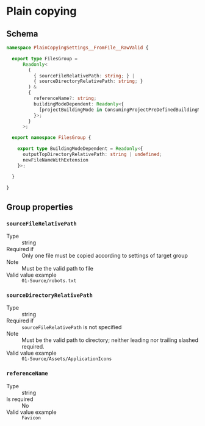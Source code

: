 # Plain copying

## Schema

```typescript
namespace PlainCopyingSettings__FromFile__RawValid {

  export type FilesGroup =
      Readonly<
        (
          { sourceFileRelativePath: string; } |
          { sourceDirectoryRelativePath: string; }
        ) &
        {
          referenceName?: string;
          buildingModeDependent: Readonly<{
            [projectBuildingMode in ConsumingProjectPreDefinedBuildingModes]: FilesGroup.BuildingModeDependent | undefined;
          }>;
        }
      >;

  export namespace FilesGroup {

    export type BuildingModeDependent = Readonly<{
      outputTopDirectoryRelativePath: string | undefined;
      newFileNameWithExtension
    }>;

  }
  
}
```


## Group properties
### `sourceFileRelativePath`

<dl>

  <dt>Type</dt>
  <dd>string</dd>

  <dt>Required if</dt>
  <dd>Only one file must be copied according to settings of target group</dd>

  <dt>Note</dt>
  <dd>Must be the valid path to file</dd>

  <dt>Valid value example</dt>
  <dd><code>01-Source/robots.txt</code></dd>

</dl>


### `sourceDirectoryRelativePath`

<dl>

  <dt>Type</dt>
  <dd>string</dd>

  <dt>Required if</dt>
  <dd><code>sourceFileRelativePath</code> is not specified</dd>

  <dt>Note</dt>
  <dd>Must be the valid path to directory; neither leading nor trailing slashed required.</dd>

  <dt>Valid value example</dt>
  <dd><code>01-Source/Assets/ApplicationIcons</code></dd>

</dl>


### `referenceName`

<dl>

  <dt>Type</dt>
  <dd>string</dd>

  <dt>Is required</dt>
  <dd>No</dd>

  <dt>Valid value example</dt>
  <dd><code>Favicon</code></dd>

</dl>
